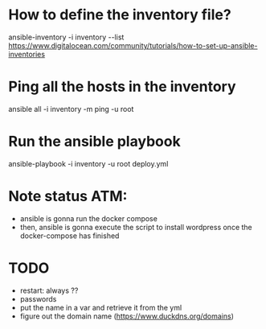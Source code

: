 # How to define the inventory file?
ansible-inventory -i inventory --list
https://www.digitalocean.com/community/tutorials/how-to-set-up-ansible-inventories

# Ping all the hosts in the inventory
ansible all -i inventory -m ping -u root

# Run the ansible playbook
ansible-playbook -i inventory -u root deploy.yml


# Note status ATM:
- ansible is gonna run the docker compose
- then, ansible is gonna execute the script to install wordpress once the docker-compose has finished

# TODO
- restart: always ??
- passwords
- put the name in a var and retrieve it from the yml
- figure out the domain name (https://www.duckdns.org/domains)